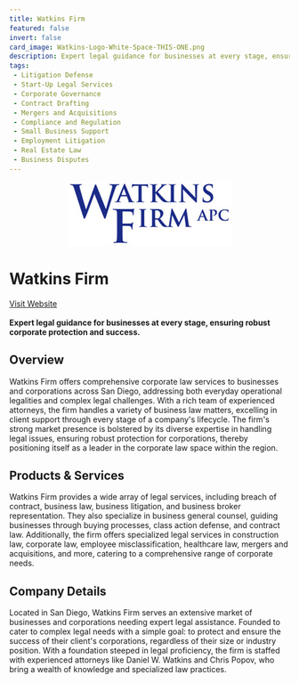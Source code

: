 ```yaml
---
title: Watkins Firm
featured: false
invert: false
card_image: Watkins-Logo-White-Space-THIS-ONE.png
description: Expert legal guidance for businesses at every stage, ensuring robust corporate protection and success.
tags: 
 - Litigation Defense
 - Start-Up Legal Services
 - Corporate Governance
 - Contract Drafting
 - Mergers and Acquisitions
 - Compliance and Regulation
 - Small Business Support
 - Employment Litigation
 - Real Estate Law
 - Business Disputes
---
```


<div align="center">
<a href="https://watkinsfirm.com/corporate-law/">
<img src="Watkins-Logo-White-Space-THIS-ONE.png" alt="Logo" style="min-width: 200px; max-width: 600px; height: auto;" >
</a>
</div>

# Watkins Firm
<a href="https://watkinsfirm.com/corporate-law/">Visit Website</a>
<br>
<br>
**Expert legal guidance for businesses at every stage, ensuring robust corporate protection and success.**

## Overview
Watkins Firm offers comprehensive corporate law services to businesses and corporations across San Diego, addressing both everyday operational legalities and complex legal challenges. With a rich team of experienced attorneys, the firm handles a variety of business law matters, excelling in client support through every stage of a company's lifecycle. The firm's strong market presence is bolstered by its diverse expertise in handling legal issues, ensuring robust protection for corporations, thereby positioning itself as a leader in the corporate law space within the region.
## Products & Services 
Watkins Firm provides a wide array of legal services, including breach of contract, business law, business litigation, and business broker representation. They also specialize in business general counsel, guiding businesses through buying processes, class action defense, and contract law. Additionally, the firm offers specialized legal services in construction law, corporate law, employee misclassification, healthcare law, mergers and acquisitions, and more, catering to a comprehensive range of corporate needs.
## Company Details 
Located in San Diego, Watkins Firm serves an extensive market of businesses and corporations needing expert legal assistance. Founded to cater to complex legal needs with a simple goal: to protect and ensure the success of their client's corporations, regardless of their size or industry position. With a foundation steeped in legal proficiency, the firm is staffed with experienced attorneys like Daniel W. Watkins and Chris Popov, who bring a wealth of knowledge and specialized law practices.

